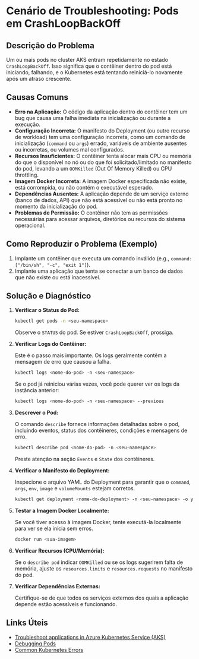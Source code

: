 # Cenário de Troubleshooting: Pods em CrashLoopBackOff

## Descrição do Problema

Um ou mais pods no cluster AKS entram repetidamente no estado `CrashLoopBackOff`. Isso significa que o contêiner dentro do pod está iniciando, falhando, e o Kubernetes está tentando reiniciá-lo novamente após um atraso crescente.

## Causas Comuns

*   **Erro na Aplicação:** O código da aplicação dentro do contêiner tem um bug que causa uma falha imediata na inicialização ou durante a execução.
*   **Configuração Incorreta:** O manifesto do Deployment (ou outro recurso de workload) tem uma configuração incorreta, como um comando de inicialização (`command` ou `args`) errado, variáveis de ambiente ausentes ou incorretas, ou volumes mal configurados.
*   **Recursos Insuficientes:** O contêiner tenta alocar mais CPU ou memória do que o disponível no nó ou do que foi solicitado/limitado no manifesto do pod, levando a um `OOMKilled` (Out Of Memory Killed) ou CPU throttling.
*   **Imagem Docker Incorreta:** A imagem Docker especificada não existe, está corrompida, ou não contém o executável esperado.
*   **Dependências Ausentes:** A aplicação depende de um serviço externo (banco de dados, API) que não está acessível ou não está pronto no momento da inicialização do pod.
*   **Problemas de Permissão:** O contêiner não tem as permissões necessárias para acessar arquivos, diretórios ou recursos do sistema operacional.

## Como Reproduzir o Problema (Exemplo)

1.  Implante um contêiner que executa um comando inválido (e.g., `command: ["/bin/sh", "-c", "exit 1"]`).
2.  Implante uma aplicação que tenta se conectar a um banco de dados que não existe ou está inacessível.

## Solução e Diagnóstico

1.  **Verificar o Status do Pod:**

    ```bash
    kubectl get pods -n <seu-namespace>
    ```

    Observe o `STATUS` do pod. Se estiver `CrashLoopBackOff`, prossiga.

2.  **Verificar Logs do Contêiner:**

    Este é o passo mais importante. Os logs geralmente contêm a mensagem de erro que causou a falha.

    ```bash
    kubectl logs <nome-do-pod> -n <seu-namespace>
    ```

    Se o pod já reiniciou várias vezes, você pode querer ver os logs da instância anterior:

    ```bash
    kubectl logs <nome-do-pod> -n <seu-namespace> --previous
    ```

3.  **Descrever o Pod:**

    O comando `describe` fornece informações detalhadas sobre o pod, incluindo eventos, status dos contêineres, condições e mensagens de erro.

    ```bash
    kubectl describe pod <nome-do-pod> -n <seu-namespace>
    ```

    Preste atenção na seção `Events` e `State` dos contêineres.

4.  **Verificar o Manifesto do Deployment:**

    Inspecione o arquivo YAML do Deployment para garantir que o `command`, `args`, `env`, `image` e `volumeMounts` estejam corretos.

    ```bash
    kubectl get deployment <nome-do-deployment> -n <seu-namespace> -o yaml
    ```

5.  **Testar a Imagem Docker Localmente:**

    Se você tiver acesso à imagem Docker, tente executá-la localmente para ver se ela inicia sem erros.

    ```bash
    docker run <sua-imagem>
    ```

6.  **Verificar Recursos (CPU/Memória):**

    Se o `describe pod` indicar `OOMKilled` ou se os logs sugerirem falta de memória, ajuste os `resources.limits` e `resources.requests` no manifesto do pod.

7.  **Verificar Dependências Externas:**

    Certifique-se de que todos os serviços externos dos quais a aplicação depende estão acessíveis e funcionando.

## Links Úteis

*   [Troubleshoot applications in Azure Kubernetes Service (AKS)](https://learn.microsoft.com/en-us/azure/aks/troubleshooting-applications)
*   [Debugging Pods](https://kubernetes.io/docs/tasks/debug/debug-application/debug-running-pod/)
*   [Common Kubernetes Errors](https://www.bluematador.com/blog/kubernetes-errors)

